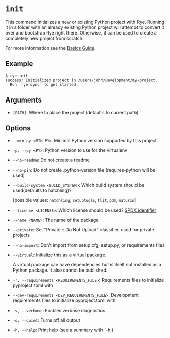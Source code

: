 # `init`

This command initializes a new or existing Python project with Rye. Running it in
a folder with an already existing Python project will attempt to convert it over
and bootstrap Rye right there. Otherwise, it can be used to create a completely new
project from scratch.

For more information see the [Basics Guide](../basics.md).

## Example

```
$ rye init
success: Initialized project in /Users/john/Development/my-project.
  Run `rye sync` to get started
```

## Arguments

* `[PATH]`: Where to place the project (defaults to current path)

## Options

* `--min-py <MIN_PY>`: Minimal Python version supported by this project

* `-p, --py <PY>`: Python version to use for the virtualenv

* `--no-readme`: Do not create a readme

* `--no-pin`: Do not create .python-version file (requires-python will be used)

* `--build-system <BUILD_SYSTEM>`: Which build system should be used(defaults to hatchling)?

    [possible values: `hatchling`, `setuptools`, `flit`, `pdm`, `maturin`]

* `--license <LICENSE>`: Which license should be used? [SPDX identifier](ttps://spdx.org/licenses/)

* `--name <NAME>`: The name of the package

* `--private`: Set "Private :: Do Not Upload" classifier, used for private projects

* `--no-import`: Don't import from setup.cfg, setup.py, or requirements files

* `--virtual`: Initialize this as a virtual package.

    A virtual package can have dependencies but is itself not installed as a Python package. It also cannot be published.

* `-r, --requirements <REQUIREMENTS_FILE>`: Requirements files to initialize pyproject.toml with

* `--dev-requirements <DEV_REQUIREMENTS_FILE>`: Development requirements files to initialize pyproject.toml with

* `-v, --verbose`: Enables verbose diagnostics

* `-q, --quiet`: Turns off all output

* `-h, --help`: Print help (see a summary with '-h')
